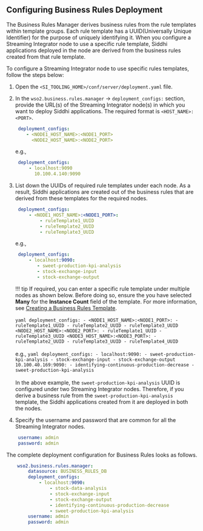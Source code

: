 ## Configuring Business Rules Deployment

The Business Rules Manager derives business rules from the rule templates within template groups. Each rule template has a UUID(Universally Unique Identifier) for the purpose of uniquely identifying it.
When you configure a Streaming Integrator node to use a specific rule template, Siddhi applications deployed in the node are derived from the business rules created from that rule template.

To configure a Streaming Integrator node to use specific rules templates, follow the steps below:

1. Open the `<SI_TOOLING_HOME>/conf/server/deployment.yaml` file.

2. In the `wso2.business.rules.manager` -> `deployment_configs:` section, provide the URL(s) of  the Streaming Integrator node(s) in which you want to deploy Siddhi applications. The required format is `<HOST_NAME>:<PORT>`.
    
    ```yaml
     deployment_configs:
        - <NODE1_HOST_NAME>:<NODE1_PORT>
          <NODE2_HOST_NAME>:<NODE2_PORT>
    ```
   
    e.g.,
     ```yaml
      deployment_configs:
          - localhost:9090
            10.100.4.140:9090
     ```
    
3. List down the UUIDs of required rule templates under each node. As a result, Siddhi applications are created out of the business rules that are derived from these templates for the required nodes.

    ```yaml    
     deployment_configs:
         - <NODE1_HOST_NAME>:<NODE1_PORT>:
             - ruleTemplate1_UUID
             - ruleTemplate2_UUID
             - ruleTemplate3_UUID
    ``` 
    e.g., 
    
    ```yaml
     deployment_configs:
         - localhost:9090:
            - sweet-production-kpi-analysis
            - stock-exchange-input
            - stock-exchange-output
    ```
   !!! tip
       If required, you can enter a specific rule template under multiple nodes as shown below. Before doing so, ensure the you have selected **Many** for the **Instance Count** field of the template. For more information, see [Creating a Business Rules Template](../admin/creating-business-rules-templates.md/#creating-a-business-rules-template).<br/><br/>
       ```yaml
        deployment_configs:
            - <NODE1_HOST_NAME>:<NODE1_PORT>:
                - ruleTemplate1_UUID
                - ruleTemplate2_UUID
                - ruleTemplate3_UUID
              <NODE2_HOST_NAME>:<NODE2_PORT>:
                - ruleTemplate1_UUID
                - ruleTemplate3_UUID
              <NODE3_HOST_NAME>:<NODE3_PORT>:
                - ruleTemplate2_UUID
                - ruleTemplate3_UUID
                - ruleTemplate4_UUID
       ```<br/><br/>
       e.g.,
       ```yaml
        deployment_configs:
            - localhost:9090:
                - sweet-production-kpi-analysis
                - stock-exchange-input
                - stock-exchange-output
              10.100.40.169:9090:
                - identifying-continuous-production-decrease
                - sweet-production-kpi-analysis
       ```<br/><br/>
       In the above example, the `sweet-production-kpi-analysis` UUID is configured under two Streaming Integrator nodes. Therefore, if you derive a business rule from the `sweet-production-kpi-analysis` template, the Siddhi applications created from it are deployed in both the nodes.
       
4. Specify the username and password that are common for all the Streaming Integrator nodes.

    ```yaml
     username: admin
     password: admin
    ```

The complete deployment configuration for Business Rules looks as follows.

```yaml
    wso2.business.rules.manager:
        datasource: BUSINESS_RULES_DB
        deployment_configs:
            - localhost:9090:
                - stock-data-analysis
                - stock-exchange-input
                - stock-exchange-output
                - identifying-continuous-production-decrease
                - sweet-production-kpi-analysis
        username: admin
        password: admin
```
